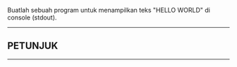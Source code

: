 Buatlah sebuah program untuk menampilkan teks "HELLO WORLD" di console (stdout).

----------------------------------------------------------------------
## PETUNJUK

----------------------------------------------------------------------
